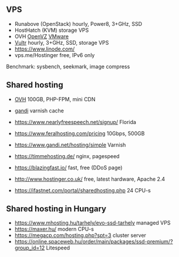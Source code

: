 ## VPS

- Runabove (OpenStack) hourly, Power8, 3+GHz, SSD
- HostHatch (KVM) storage VPS
- OVH [OpenVZ](http://www.ovh.ie/vps/vps-classic.xml) [VMware](http://www.ovh.ie/vps/vps-cloud.xml)
- [Vultr](https://www.vultr.com/) hourly, 3+GHz, SSD, storage VPS
- https://www.linode.com/
- vps.me/Hostinger free, IPv6 only

Benchmark: sysbench, seekmark, image compress

## Shared hosting

- [OVH](https://www.ovh.ie/web-hosting/)  100GB, PHP-FPM, mini CDN
- [gandi](https://www.gandi.net/hosting/simple) varnish cache
- https://www.nearlyfreespeech.net/signup/ Florida
- https://www.feralhosting.com/pricing 10Gbps, 500GB
- https://www.gandi.net/hosting/simple Varnish
- https://timmehosting.de/ nginx, pagespeed

- https://blazingfast.io/ fast, free (DDoS page)
- http://www.hostinger.co.uk/ free, latest hardware, Apache 2.4
- https://ifastnet.com/portal/sharedhosting.php 24 CPU-s

## Shared hosting in Hungary

- https://www.mhosting.hu/tarhely/evo-ssd-tarhely managed VPS
- https://maxer.hu/ modern CPU-s
- https://megacp.com/hosting.php?spt=3 cluster server
- https://online.spaceweb.hu/order/main/packages/ssd-premium/?group_id=12 Litespeed
